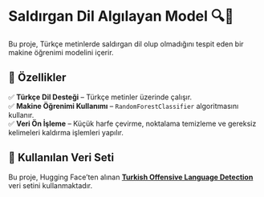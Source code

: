 # Saldırgan Dil Algılayan Model 🔍📝  

Bu proje, Türkçe metinlerde saldırgan dil olup olmadığını tespit eden bir makine öğrenimi modelini içerir.  

## 🚀 Özellikler  
✅ **Türkçe Dil Desteği** – Türkçe metinler üzerinde çalışır.  
✅ **Makine Öğrenimi Kullanımı** – `RandomForestClassifier` algoritmasını kullanır.  
✅ **Veri Ön İşleme** – Küçük harfe çevirme, noktalama temizleme ve gereksiz kelimeleri kaldırma işlemleri yapılır.  

## 📂 Kullanılan Veri Seti  
Bu proje, Hugging Face’ten alınan [**Turkish Offensive Language Detection**](https://huggingface.co/datasets/Toygar/turkish-offensive-language-detection) veri setini kullanmaktadır.  


